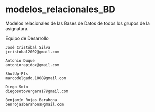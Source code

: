 # modelos_relacionales_BD
Modelos relacionales de las Bases de Datos de todos los grupos de la asignatura.

Equipo de Desarrollo

    José Cristóbal Silva
    jcristobal2002@gmail.com

    Antonio Duque
    antoniorapidox@gmail.com

    ShutUp-Pls
    marcodelgado.1008@gmail.com

    Diego Soto
    diegosotovergara17@gmail.com

    Benjamín Rojas Barahona
    benrojasbarahona@gmail.com
